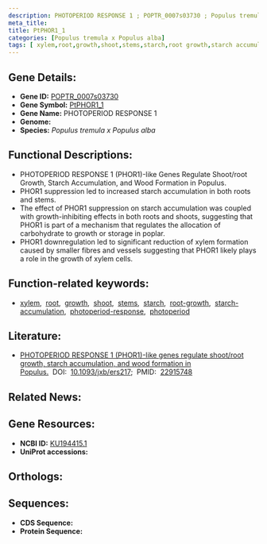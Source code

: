 ```yaml
---
description: PHOTOPERIOD RESPONSE 1 ; POPTR_0007s03730 ; Populus tremula x Populus alba
meta_title:
title: PtPHOR1_1
categories: [Populus tremula x Populus alba]
tags: [ xylem,root,growth,shoot,stems,starch,root growth,starch accumulation,photoperiod response,photoperiod ]
---
```


## Gene Details:
- **Gene ID:** [POPTR_0007s03730]()
- **Gene Symbol:** <u>PtPHOR1_1</u>
- **Gene Name:** PHOTOPERIOD RESPONSE 1
- **Genome:** []()
- **Species:** *Populus tremula x Populus alba*

## Functional Descriptions:
   - PHOTOPERIOD RESPONSE 1 (PHOR1)-like Genes Regulate Shoot/root Growth, Starch Accumulation, and Wood Formation in Populus.
   - PHOR1 suppression led to increased starch accumulation in both roots and stems.
   - The effect of PHOR1 suppression on starch accumulation was coupled with growth-inhibiting effects in both roots and shoots, suggesting that PHOR1 is part of a mechanism that regulates the allocation of carbohydrate to growth or storage in poplar.
   - PHOR1 downregulation led to significant reduction of xylem formation caused by smaller fibres and vessels suggesting that PHOR1 likely plays a role in the growth of xylem cells.

## Function-related keywords:
   - [xylem](/tags/xylem/),&nbsp;&nbsp;[root](/tags/root/),&nbsp;&nbsp;[growth](/tags/growth/),&nbsp;&nbsp;[shoot](/tags/shoot/),&nbsp;&nbsp;[stems](/tags/stems/),&nbsp;&nbsp;[starch](/tags/starch/),&nbsp;&nbsp;[root-growth](/tags/root-growth/),&nbsp;&nbsp;[starch-accumulation](/tags/starch-accumulation/),&nbsp;&nbsp;[photoperiod-response](/tags/photoperiod-response/),&nbsp;&nbsp;[photoperiod](/tags/photoperiod/)

## Literature:
   - [PHOTOPERIOD RESPONSE 1 (PHOR1)-like genes regulate shoot/root growth, starch accumulation, and wood formation in Populus.](https://doi.org/10.1093/jxb/ers217)&nbsp;&nbsp;DOI:&nbsp;&nbsp;[10.1093/jxb/ers217](https://doi.org/10.1093/jxb/ers217);&nbsp;&nbsp;PMID:&nbsp;&nbsp;[22915748](https://pubmed.ncbi.nlm.nih.gov/22915748/)

## Related News:

## Gene Resources:
- **NCBI ID:**  [KU194415.1](https://www.ncbi.nlm.nih.gov/gene/?term=KU194415.1)
- **UniProt accessions:**  [](https://www.uniprot.org/uniprotkb//entry)

## Orthologs:

## Sequences:
- **CDS Sequence:**
- **Protein Sequence:**
